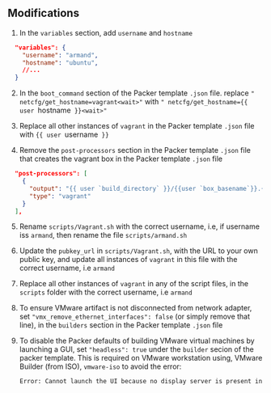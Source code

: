 ## Modifications

1. In the `variables` section, add `username` and `hostname`

```json
  "variables": {
    "username": "armand",
    "hostname": "ubuntu",
    //...
  }
```

2. In the `boot_command` section of the Packer template `.json` file. replace
   `" netcfg/get_hostname=vagrant<wait>"` with
   `" netcfg/get_hostname={{ user `hostname` }}<wait>"`

3. Replace all other instances of `vagrant` in the Packer template `.json` file
   with `{{ user `username` }}`

4. Remove the `post-processors` section in the Packer template `.json` file that
   creates the vagrant box in the Packer template `.json` file

```json
  "post-processors": [
    {
      "output": "{{ user `build_directory` }}/{{user `box_basename`}}.{{.Provider}}.box",
      "type": "vagrant"
    }
  ],
```

5. Rename `scripts/Vagrant.sh` with the correct username, i.e, if username iss
   `armand`, then rename the file `scripts/armand.sh`

6. Update the `pubkey_url` in `scripts/Vagrant.sh`, with the URL to your own
   public key, and update all instances of `vagrant` in this file with the
   correct username, i.e `armand`

7. Replace all other instances of `vagrant` in any of the script files, in the
   `scripts` folder with the correct username, i.e `armand`

8. To ensure VMware artifact is not disconnected from network adapter, set
   `"vmx_remove_ethernet_interfaces": false` (or simply remove that line), in
   the `builders` section in the Packer template `.json` file

9. To disable the Packer defaults of building VMware virtual machines by
   launching a GUI, set `"headless": true` under the `builder` secion of the
   packer template. This is required on VMware workstation using, VMware Builder
   (from ISO), `vmware-iso` to avoid the error:

   ```bash
   Error: Cannot launch the UI because no display server is present in the current environment
   ```